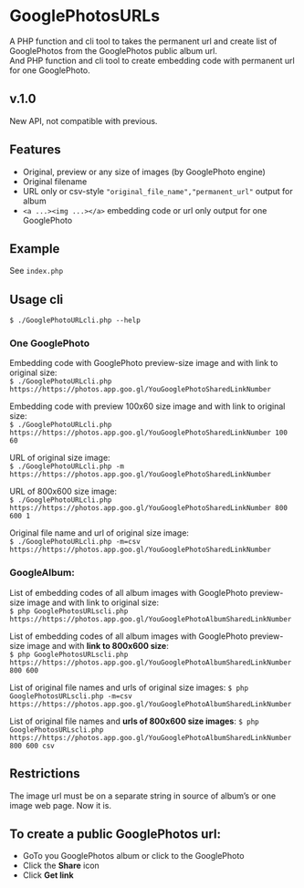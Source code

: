 # GooglePhotosURLs  
A PHP function and cli tool to takes the permanent url and create list of GooglePhotos from the GooglePhotos public album url.  
And PHP function and cli tool to create embedding code with permanent url for one GooglePhoto.  
## v.1.0
New API, not compatible with previous.
## Features
* Original, preview or any size of images (by GooglePhoto engine)
* Original filename
* URL only or csv-style `"original_file_name","permanent_url"` output for album
* `<a ...><img ...></a>` embedding code or url only output for one GooglePhoto

## Example
See `index.php`

## Usage cli
`$ ./GooglePhotoURLcli.php --help`
### One GooglePhoto  
Embedding code with GooglePhoto preview-size image and with link to original size:  
`$ ./GooglePhotoURLcli.php https://https://photos.app.goo.gl/YouGooglePhotoSharedLinkNumber`  

Embedding code with preview 100x60 size image and with link to original size:  
`$ ./GooglePhotoURLcli.php https://https://photos.app.goo.gl/YouGooglePhotoSharedLinkNumber 100 60`  

URL of original size image:  
`$ ./GooglePhotoURLcli.php -m https://https://photos.app.goo.gl/YouGooglePhotoSharedLinkNumber `  

URL of 800x600 size image:  
`$ ./GooglePhotoURLcli.php https://https://photos.app.goo.gl/YouGooglePhotoSharedLinkNumber 800 600 1`  

Original file name and url of original size image:  
`$ ./GooglePhotoURLcli.php -m=csv https://https://photos.app.goo.gl/YouGooglePhotoSharedLinkNumber `  

### GoogleAlbum:  
List of embedding codes of all album images with GooglePhoto preview-size image and with link to original size:  
`$ php GooglePhotosURLscli.php https://https://photos.app.goo.gl/YouGooglePhotoAlbumSharedLinkNumber`  

List of embedding codes of all album images with GooglePhoto preview-size image and with **link to 800x600 size**:  
`$ php GooglePhotosURLscli.php https://https://photos.app.goo.gl/YouGooglePhotoAlbumSharedLinkNumber 800 600`  

List of original file names and urls of original size images:
`$ php GooglePhotosURLscli.php -m=csv https://https://photos.app.goo.gl/YouGooglePhotoAlbumSharedLinkNumber`  

List of original file names and **urls of 800x600 size images**:
`$ php GooglePhotosURLscli.php https://https://photos.app.goo.gl/YouGooglePhotoAlbumSharedLinkNumber 800 600 csv`  

## Restrictions
The image url must be on a separate string in source of album’s or one image web page. Now it is.

## To create a public GooglePhotos url:
- GoTo you GooglePhotos album or click to the GooglePhoto
- Click the **Share** icon
- Click **Get link**